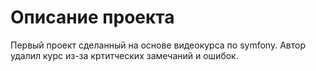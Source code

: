 Описание проекта
========================

Первый проект сделанный на основе видеокурса по symfony. Автор удалил курс из-за кртитческих замечаний и ошибок.

